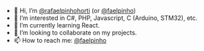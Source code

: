 - 👋 Hi, I’m [@rafaelpinhohorti](https://github.com/rafaelpinhohorti/) (or [@faelpinho](https://github.com/faelpinho/))
- 👀 I’m interested in C#, PHP, Javascript, C (Arduino, STM32), etc.
- 🌱 I’m currently learning React.
- 💞️ I’m looking to collaborate on my projects.
- 📫 How to reach me: [@faelpinho](https://github.com/faelpinho/)

<!---
rafaelpinhohorti/rafaelpinhohorti is a ✨ special ✨ repository because its `README.md` (this file) appears on your GitHub profile.
You can click the Preview link to take a look at your changes.
--->
